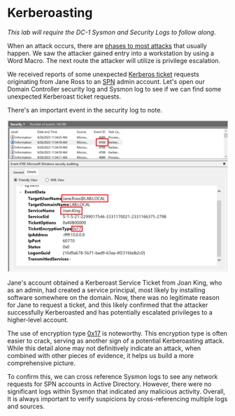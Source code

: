 # Kerberoasting

*This lab will require the DC-1 Sysmon and Security Logs to follow along.*

When an attack occurs, there are [phases to most attacks](https://www.lockheedmartin.com/en-us/capabilities/cyber/cyber-kill-chain.html) that usually happen. We saw the attacker gained entry into a workstation by using a Word Macro. The next route the attacker will utilize is privilege escalation.

We received reports of some unexpected [Kerberos ticket](https://learn.microsoft.com/en-us/windows-server/security/kerberos/kerberos-authentication-overview) requests originating from Jane Ross to an [SPN](https://learn.microsoft.com/en-us/windows/win32/ad/service-principal-names) admin account.
Let's open our Domain Controller security log and Sysmon log to see if we can find some unexpected Kerberoast ticket requests.

There's an important event in the security log to note.

![kerberoastspotted](./images/kerberoast_spotted.PNG)

Jane's account obtained a Kerberoast Service Ticket from Joan King, who as an admin, had created a service principal, most likely by installing software somewhere on the domain. Now, there was no legitimate reason for Jane to request a ticket, and this likely confirmed that the attacker successfully Kerberoasted and has potentially escalated privileges to a higher-level account.

The use of encryption type [0x17](https://redsiege.com/tools-techniques/2020/10/detecting-kerberoasting/) is noteworthy. This encryption type is often easier to crack, serving as another sign of a potential Kerberoasting attack. While this detail alone may not definitively indicate an attack, when combined with other pieces of evidence, it helps us build a more comprehensive picture.

To confirm this, we can cross reference Sysmon logs to see any network requests for SPN accounts in Active Directory. However, there were no significant logs within Sysmon that indicated any malicious activity. Overall, It is always important to verify suspicions by cross-referencing multiple logs and sources.
